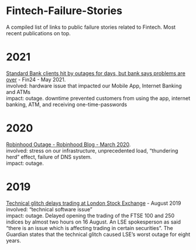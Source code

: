 # Fintech-Failure-Stories

A compiled list of links to public failure stories related to Fintech. Most recent publications on top.

# 2021

  <a href="Standard Bank clients hit by outages for days, but bank says problems are over"> Standard Bank clients hit by outages for days, but bank says problems are over</a> - Fin24 - May 2021. </br>
  involved: hardware issue that impacted our Mobile App, Internet Banking and ATMs<br/>
  impact: outage. downtime prevented customers from using the app, internet banking, ATM, and receiving one-time-passwords <br/>


# 2020

  <a href="https://blog.robinhood.com/news/2020/3/3/an-update-from-robinhoods-founders"> Robinhood Outage - Robinhood Blog - March 2020<a>. <br />
  involved: stress on our infrastructure, unprecedented load, “thundering herd” effect, failure of DNS system. <br />
  impact: outage. <br />
# 2019
  
  <a href="https://www.nytimes.com/2019/08/16/business/lse-delay-stocks.html">Technical glitch delays trading at London Stock Exchange</a> - August 2019  <br/>
  involved: “technical software issue” <br/>
  impact: outage. Delayed opening the trading of the FTSE 100 and 250 indices by almost two hours on 16 August. An LSE spokesperson as said “there is an issue which is affecting trading in certain securities”. The Guardian states that the technical glitch caused LSE’s worst outage for eight years.<br/>
